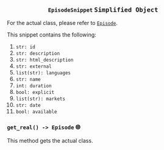 <h3 align="center"><code>EpisodeSnippet</code> <kbd>Simplified Object</kbd></h3>

For the actual class, please refer to [`Episode`](https://github.com/creuserr/crespot/tree/main/docs/single/episode.md).

This snippet contains the following:
1. `str: id`
2. `str: description`
3. `str: html_description`
5. `str: external`
7. `list(str): languages`
8. `str: name`
9. `int: duration`
10. `bool: explicit`
11. `list(str): markets`
12. `str: date`
13. `bool: available`

### `get_real() -> Episode` <kbd>:globe_with_meridians:</kbd>
This method gets the actual class.